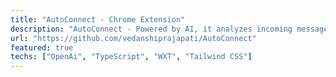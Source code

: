```yaml
---
title: "AutoConnect - Chrome Extension"
description: "AutoConnect - Powered by AI, it analyzes incoming messages and generates natural, human-like replies tailored to your tone (friendly, professional, casual, etc.)."
url: "https://github.com/vedanshiprajapati/AutoConnect"
featured: true
techs: ["OpenAi", "TypeScript", "WXT", "Tailwind CSS"]
---
```

